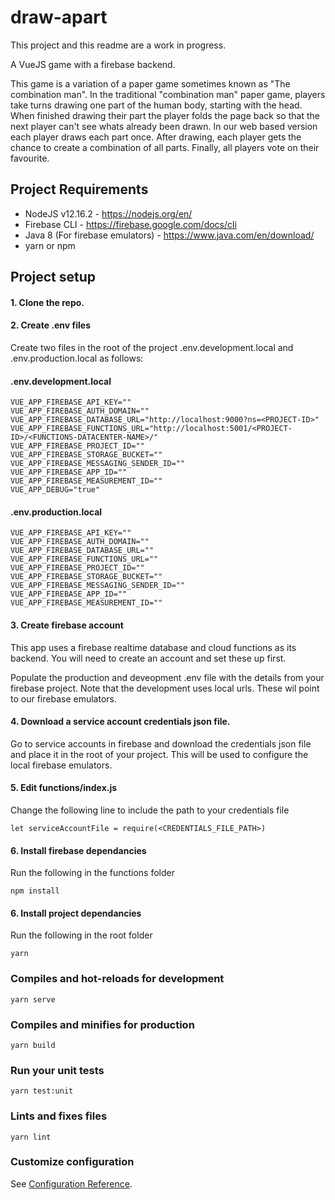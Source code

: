 # draw-apart
This project and this readme are a work in progress.

A VueJS game with a firebase backend.   

This game is a variation of a paper game sometimes known as "The combination man". In the traditional "combination man" paper game, players take turns drawing one part of the human body, starting with the head. When finished drawing their part the player folds the page back so that the next player can't see whats already been drawn. In our web based version each player draws each part once. After drawing, each player gets the chance to create a combination of all parts. Finally, all players vote on their favourite.

## Project Requirements
* NodeJS v12.16.2 - https://nodejs.org/en/
* Firebase CLI - https://firebase.google.com/docs/cli
* Java 8 (For firebase emulators) - https://www.java.com/en/download/
* yarn or npm

## Project setup
#### 1. Clone the repo.   
#### 2. Create .env files   
Create two files in the root of the project .env.development.local and .env.production.local as follows:
#### .env.development.local
```
VUE_APP_FIREBASE_API_KEY=""
VUE_APP_FIREBASE_AUTH_DOMAIN=""
VUE_APP_FIREBASE_DATABASE_URL="http://localhost:9000?ns=<PROJECT-ID>"
VUE_APP_FIREBASE_FUNCTIONS_URL="http://localhost:5001/<PROJECT-ID>/<FUNCTIONS-DATACENTER-NAME>/"
VUE_APP_FIREBASE_PROJECT_ID=""
VUE_APP_FIREBASE_STORAGE_BUCKET=""
VUE_APP_FIREBASE_MESSAGING_SENDER_ID=""
VUE_APP_FIREBASE_APP_ID=""
VUE_APP_FIREBASE_MEASUREMENT_ID=""
VUE_APP_DEBUG="true"
```
#### .env.production.local
```
VUE_APP_FIREBASE_API_KEY=""
VUE_APP_FIREBASE_AUTH_DOMAIN=""
VUE_APP_FIREBASE_DATABASE_URL=""
VUE_APP_FIREBASE_FUNCTIONS_URL=""
VUE_APP_FIREBASE_PROJECT_ID=""
VUE_APP_FIREBASE_STORAGE_BUCKET=""
VUE_APP_FIREBASE_MESSAGING_SENDER_ID=""
VUE_APP_FIREBASE_APP_ID=""
VUE_APP_FIREBASE_MEASUREMENT_ID=""
```
#### 3. Create firebase account   
This app uses a firebase realtime database and cloud functions as its backend. You will need to create an account and set these up first.

Populate the production and deveopment .env file with the details from your firebase project. Note that the development uses local urls. These wil point to our firebase emulators.

#### 4. Download a service account credentials json file.   
Go to service accounts in firebase and download the credentials json file and place it in the root of your project. This will be used to configure the local firebase emulators.

#### 5. Edit functions/index.js
Change the following line to include the path to your credentials file
```
let serviceAccountFile = require(<CREDENTIALS_FILE_PATH>)
```

#### 6. Install firebase dependancies
Run the following in the functions folder

```
npm install
```

#### 6. Install project dependancies
Run the following in the root folder
```
yarn
```

### Compiles and hot-reloads for development
```
yarn serve
```

### Compiles and minifies for production
```
yarn build
```

### Run your unit tests
```
yarn test:unit
```

### Lints and fixes files
```
yarn lint
```

### Customize configuration
See [Configuration Reference](https://cli.vuejs.org/config/).
